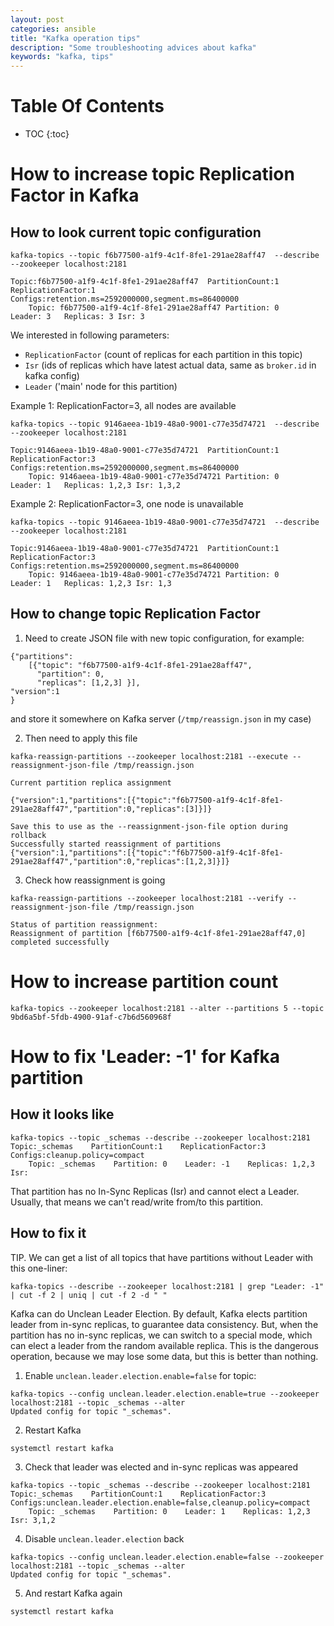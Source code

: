 ```yaml
---
layout: post
categories: ansible
title: "Kafka operation tips"
description: "Some troubleshooting advices about kafka"
keywords: "kafka, tips"
---
```

# Table Of Contents
* TOC
{:toc}

# How to increase topic Replication Factor in Kafka

## How to look current topic configuration

```
kafka-topics --topic f6b77500-a1f9-4c1f-8fe1-291ae28aff47  --describe --zookeeper localhost:2181
 
Topic:f6b77500-a1f9-4c1f-8fe1-291ae28aff47  PartitionCount:1    ReplicationFactor:1 Configs:retention.ms=2592000000,segment.ms=86400000
    Topic: f6b77500-a1f9-4c1f-8fe1-291ae28aff47 Partition: 0    Leader: 3   Replicas: 3 Isr: 3
```

We interested in following parameters:
* `ReplicationFactor` (count of replicas for each partition in this topic)
* `Isr` (ids of replicas which have latest actual data, same as `broker.id` in kafka config)
* `Leader` ('main' node for this partition)

Example 1: ReplicationFactor=3, all nodes are available

```
kafka-topics --topic 9146aeea-1b19-48a0-9001-c77e35d74721  --describe --zookeeper localhost:2181
 
Topic:9146aeea-1b19-48a0-9001-c77e35d74721  PartitionCount:1    ReplicationFactor:3 Configs:retention.ms=2592000000,segment.ms=86400000
    Topic: 9146aeea-1b19-48a0-9001-c77e35d74721 Partition: 0    Leader: 1   Replicas: 1,2,3 Isr: 1,3,2
```

Example 2: ReplicationFactor=3, one node is unavailable

```
kafka-topics --topic 9146aeea-1b19-48a0-9001-c77e35d74721  --describe --zookeeper localhost:2181
 
Topic:9146aeea-1b19-48a0-9001-c77e35d74721  PartitionCount:1    ReplicationFactor:3 Configs:retention.ms=2592000000,segment.ms=86400000
    Topic: 9146aeea-1b19-48a0-9001-c77e35d74721 Partition: 0    Leader: 1   Replicas: 1,2,3 Isr: 1,3
```

## How to change topic Replication Factor

1) Need to create JSON file with new topic configuration, for example:

```
{"partitions":                       
    [{"topic": "f6b77500-a1f9-4c1f-8fe1-291ae28aff47",                   
      "partition": 0,                   
      "replicas": [1,2,3] }],           
"version":1                          
}
```

and store it somewhere on Kafka server (`/tmp/reassign.json` in my case)

2) Then need to apply this file

```
kafka-reassign-partitions --zookeeper localhost:2181 --execute --reassignment-json-file /tmp/reassign.json
 
Current partition replica assignment
 
{"version":1,"partitions":[{"topic":"f6b77500-a1f9-4c1f-8fe1-291ae28aff47","partition":0,"replicas":[3]}]}
 
Save this to use as the --reassignment-json-file option during rollback
Successfully started reassignment of partitions {"version":1,"partitions":[{"topic":"f6b77500-a1f9-4c1f-8fe1-291ae28aff47","partition":0,"replicas":[1,2,3]}]}
```

3) Check how reassignment is going

```
kafka-reassign-partitions --zookeeper localhost:2181 --verify --reassignment-json-file /tmp/reassign.json
 
Status of partition reassignment:
Reassignment of partition [f6b77500-a1f9-4c1f-8fe1-291ae28aff47,0] completed successfully
```

# How to increase partition count

```
kafka-topics --zookeeper localhost:2181 --alter --partitions 5 --topic 9bd6a5bf-5fdb-4900-91af-c7b6d560968f
```

# How to fix 'Leader: -1' for Kafka partition

## How it looks like

```
kafka-topics --topic _schemas --describe --zookeeper localhost:2181
Topic:_schemas    PartitionCount:1    ReplicationFactor:3    Configs:cleanup.policy=compact
    Topic: _schemas    Partition: 0    Leader: -1    Replicas: 1,2,3    Isr:
```

That partition has no In-Sync Replicas (Isr) and cannot elect a Leader. Usually, that means we can't read/write from/to this partition.

## How to fix it

TIP. We can get a list of all topics that have partitions without Leader with this one-liner:

```
kafka-topics --describe --zookeeper localhost:2181 | grep "Leader: -1" | cut -f 2 | uniq | cut -f 2 -d " "
```

Kafka can do Unclean Leader Election. By default, Kafka elects partition leader from in-sync replicas, to guarantee data consistency. But, when the partition has no in-sync replicas, we can switch to a special mode, which can elect a leader from the random available replica. This is the dangerous operation, because we may lose some data, but this is better than nothing.

1) Enable `unclean.leader.election.enable=false` for topic:

```
kafka-topics --config unclean.leader.election.enable=true --zookeeper localhost:2181 --topic _schemas --alter
Updated config for topic "_schemas".
```

2) Restart Kafka

```
systemctl restart kafka
```

3) Check that leader was elected and in-sync replicas was appeared

```
kafka-topics --topic _schemas --describe --zookeeper localhost:2181
Topic:_schemas    PartitionCount:1    ReplicationFactor:3    Configs:unclean.leader.election.enable=false,cleanup.policy=compact
    Topic: _schemas    Partition: 0    Leader: 1    Replicas: 1,2,3    Isr: 3,1,2
```

4) Disable `unclean.leader.election` back

```
kafka-topics --config unclean.leader.election.enable=false --zookeeper localhost:2181 --topic _schemas --alter
Updated config for topic "_schemas".
```

5) And restart Kafka again

```
systemctl restart kafka
```